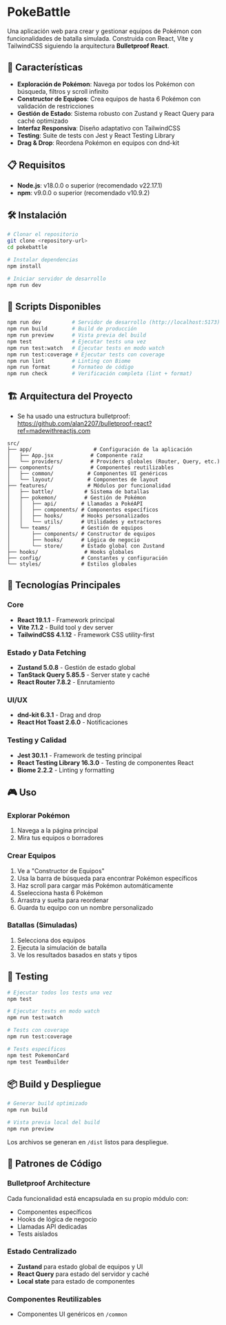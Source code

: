 # PokeBattle

Una aplicación web para crear y gestionar equipos de Pokémon con funcionalidades de batalla simulada. Construida con React, Vite y TailwindCSS siguiendo la arquitectura **Bulletproof React**.

## 🚀 Características

- **Exploración de Pokémon**: Navega por todos los Pokémon con búsqueda, filtros y scroll infinito
- **Constructor de Equipos**: Crea equipos de hasta 6 Pokémon con validación de restricciones
- **Gestión de Estado**: Sistema robusto con Zustand y React Query para caché optimizado
- **Interfaz Responsiva**: Diseño adaptativo con TailwindCSS
- **Testing**: Suite de tests con Jest y React Testing Library
- **Drag & Drop**: Reordena Pokémon en equipos con dnd-kit

## 📋 Requisitos

- **Node.js**: v18.0.0 o superior (recomendado v22.17.1)
- **npm**: v9.0.0 o superior (recomendado v10.9.2)

## 🛠️ Instalación

```bash
# Clonar el repositorio
git clone <repository-url>
cd pokebattle

# Instalar dependencias
npm install

# Iniciar servidor de desarrollo
npm run dev
```

## 📝 Scripts Disponibles

```bash
npm run dev          # Servidor de desarrollo (http://localhost:5173)
npm run build        # Build de producción
npm run preview      # Vista previa del build
npm test             # Ejecutar tests una vez
npm run test:watch   # Ejecutar tests en modo watch
npm run test:coverage # Ejecutar tests con coverage
npm run lint         # Linting con Biome
npm run format       # Formateo de código
npm run check        # Verificación completa (lint + format)
```

## 🏗️ Arquitectura del Proyecto

- Se ha usado una estructura bulletproof: https://github.com/alan2207/bulletproof-react?ref=madewithreactjs.com

```
src/
├── app/                    # Configuración de la aplicación
│   ├── App.jsx            # Componente raíz
│   └── providers/         # Providers globales (Router, Query, etc.)
├── components/            # Componentes reutilizables
│   ├── common/           # Componentes UI genéricos
│   └── layout/           # Componentes de layout
├── features/             # Módulos por funcionalidad
│   ├── battle/          # Sistema de batallas
│   ├── pokemon/         # Gestión de Pokémon
│   │   ├── api/        # Llamadas a PokéAPI
│   │   ├── components/ # Componentes específicos
│   │   ├── hooks/      # Hooks personalizados
│   │   └── utils/      # Utilidades y extractores
│   └── teams/          # Gestión de equipos
│       ├── components/ # Constructor de equipos
│       ├── hooks/      # Lógica de negocio
│       └── store/      # Estado global con Zustand
├── hooks/               # Hooks globales
├── config/             # Constantes y configuración
└── styles/             # Estilos globales
```

## 🔧 Tecnologías Principales

### Core
- **React 19.1.1** - Framework principal
- **Vite 7.1.2** - Build tool y dev server
- **TailwindCSS 4.1.12** - Framework CSS utility-first

### Estado y Data Fetching
- **Zustand 5.0.8** - Gestión de estado global
- **TanStack Query 5.85.5** - Server state y caché
- **React Router 7.8.2** - Enrutamiento

### UI/UX
- **dnd-kit 6.3.1** - Drag and drop
- **React Hot Toast 2.6.0** - Notificaciones

### Testing y Calidad
- **Jest 30.1.1** - Framework de testing principal
- **React Testing Library 16.3.0** - Testing de componentes React
- **Biome 2.2.2** - Linting y formatting

## 🎮 Uso

### Explorar Pokémon
1. Navega a la página principal
2. Mira tus equipos o borradores

### Crear Equipos
1. Ve a "Constructor de Equipos"
2. Usa la barra de búsqueda para encontrar Pokémon específicos
4. Haz scroll para cargar más Pokémon automáticamente
2. Sselecciona hasta 6 Pokémon
3. Arrastra y suelta para reordenar
4. Guarda tu equipo con un nombre personalizado

### Batallas (Simuladas)
1. Selecciona dos equipos
2. Ejecuta la simulación de batalla
3. Ve los resultados basados en stats y tipos

## 🧪 Testing

```bash
# Ejecutar todos los tests una vez
npm test

# Ejecutar tests en modo watch
npm run test:watch

# Tests con coverage
npm run test:coverage

# Tests específicos
npm test PokemonCard
npm test TeamBuilder
```

## 📦 Build y Despliegue

```bash
# Generar build optimizado
npm run build

# Vista previa local del build
npm run preview
```

Los archivos se generan en `/dist` listos para despliegue.

## 🌟 Patrones de Código

### Bulletproof Architecture
Cada funcionalidad está encapsulada en su propio módulo con:
- Componentes específicos
- Hooks de lógica de negocio  
- Llamadas API dedicadas
- Tests aislados

### Estado Centralizado
- **Zustand** para estado global de equipos y UI
- **React Query** para estado del servidor y caché
- **Local state** para estado de componentes

### Componentes Reutilizables
- Componentes UI genéricos en `/common`